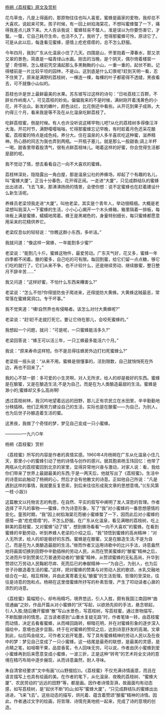 [杨朔《荔枝蜜》原文及赏析](https://www.vrrw.net/wx/8792.html)

花鸟草虫，凡是上得画的，那原物往往也叫人喜爱。蜜蜂是画家的爱物，我却总不大喜欢。说起来可笑。孩子时候，有一回上树掐海棠花，不想叫蜜蜂螫了一下，痛得我差点儿跌下来。大人告诉我说：蜜蜂轻易不螫人，准是误以为你要伤害它，才螫。一螫，它自己耗尽生命，也活不久了。我听了，觉得那蜜蜂可怜，原谅它了。可是从此以后，每逢看见蜜蜂，感情上疙疙瘩瘩的，总不怎么舒服。

今年四月，我到广东从化温泉小住了几天。四围是山，怀里抱着一潭春水，那又浓又翠的景色，简直是一幅青绿山水画。刚去的当晚，是个阴天，偶尔倚着楼窗一望：奇怪啊，怎么楼前凭空涌起那么多黑黝黝的小山，一重一重的，起伏不断。记得楼前是一片比较平坦的园林，不是山。这到底是什么幻景呢?赶到天明一看，忍不住笑了。原来是满野的荔枝树，一棵连一棵，每棵的叶子都密得不透缝，黑夜看去，可不就像小山似的。



荔枝也许是世上最鲜最美的水果。苏东坡写过这样的诗句：“日啖荔枝三百颗，不辞长作岭南人”，可见荔枝的妙处。偏偏我来的不是时候，满树刚开着浅黄色的小花，并不出众。新发的嫩叶，颜色淡红，比花倒还中看些。从开花到果子成熟，大约得三个月，看来我是等不及在从化温泉吃鲜荔枝了。

吃鲜荔枝蜜，倒是时候。有人也许没听说这稀罕物儿吧?从化的荔枝树多得像汪洋大海，开花时节，满野嘤嘤嗡嗡，忙得那蜜蜂忘记早晚，有时趁着月色还采花酿蜜。荔枝蜜的特点是成色纯，养分大。住在温泉的人多半喜欢吃这种蜜，滋养精神。热心肠的同志为我也弄到两瓶。一开瓶子塞儿，就是那么一股甜香;调上半杯一喝，甜香里带着股清气，很有点鲜荔枝味儿。喝着这样的好蜜，你会觉得生活都是甜的呢。

我不觉动了情，想去看看自己一向不大喜欢的蜜蜂。

荔枝林深处，隐隐露出一角白屋，那是温泉公社的养蜂场，却起了个有趣的名儿，叫“蜜蜂大厦”。正当十分春色，花开得正闹。一走进“大厦”，只见成群结队的蜜蜂出出进进，飞去飞来，那沸沸扬扬的情景，会使你想：说不定蜜蜂也在赶着建设什么新生活呢。

养蜂员老梁领我走进“大厦”。叫他老梁，其实是个青年人，举动很精细。大概是老梁想叫我深入一下蜜蜂的生活，小小心心揭开一个木头蜂箱，箱里隔着一排板，每块板上满是蜜蜂，蠕蠕地爬着。蜂王是黑褐色的，身量特别细长，每只蜜蜂都愿意用采来的花精供养它。

老梁叹息似的轻轻说：“你瞧这群小东西，多听话。”

我就问道：“像这样一窝蜂，一年能割多少蜜?”

老梁说：“能割几十斤。蜜蜂这物件，最爱劳动。广东天气好，花又多，蜜蜂一年四季都不闲着。酿的蜜多，自己吃的可有限。每回割蜜，给它们留一点点糖，够它们吃的就行了。它们从来不争，也不计较什么，还是继续劳动、继续酿蜜，整日整月不辞辛苦……”

我又问道：“这样好蜜，不怕什么东西来糟害么?”

老梁说：“怎么不怕?你得提防虫子爬进来，还得提防大黄蜂。大黄蜂这贼最恶，常常落在蜜蜂窝洞口。专干坏事。”

我不觉笑道：“噢!自然界也有侵略者。该怎么对付大黄蜂呢?”

老梁说：“赶!赶不走就打死它。要让它待在那儿，会咬死蜜蜂的。”

我想起一个问题，就问：“可是呢，一只蜜蜂能活多久?”

老梁回答说：“蜂王可以活三年，一只工蜂最多能活六个月。”

我说：“原来寿命这样短。你不是总得往蜂房外边打扫死蜜蜂么?”

老梁摇一摇头说：“从来不用。蜜蜂是很懂事的，活到限数，自己就悄悄死在外边，再也不回来了。”

我的心不禁一颤：多可爱的小生灵啊，对人无所求，给人的却是极好的东西。蜜蜂是在酿蜜，又是在酿造生活;不是为自己，而是在为人类酿造最甜的生活。蜜蜂是渺小的;蜜蜂却又多么高尚啊!

透过荔枝树林，我沉吟地望着远远的田野，那儿正有农民立在水田里，辛辛勤勤地分秧插秧。他们正用劳力建设自己的生活，实际也是在酿蜜——为自己，为别人，也为后世子孙酿造着生活的蜜。

这黑夜，我做了个奇怪的梦，梦见自己变成一只小蜜蜂。

————一九六○年

杨朔《荔枝蜜》赏析

《荔枝蜜》所写的内容是作者的真情实感。1960年4月杨朔在广东从化温泉小住几天，那里小小的蜜蜂引动了他的诗情与创作的感兴。据其胞弟杨玉玮回忆：他带了两瓶从化的荔枝蜜回到北京的家里，显得异常地兴奋与激动，对家人说：看，我给你们带来了世界上最甜最美的东西;于是一两天后，他就写出了《荔枝蜜》。生活中的诗意如此触动了杨朔的心，然后才会有他散文的诗意。正如他自己所说：“凡是遇到这样的事情，我就要反复思索，到后来往往形成我文章的思想意境。”(《东风第一枝·小跋》)

这篇散文以托物言志的构思，在自然、平实的叙写中阐明了发人深思的哲理。作者选择了平凡的事物——蜜蜂，作为诗意形象，写了“我”对小蜜蜂的一番思想感情的变化。童孩时期，“我”因上树掐海棠花而被小蜜蜂螫了一下，因而此后对小蜜蜂的感情一直“疙疙瘩瘩”的，不怎么舒服。在广东从化温泉，看见满眼的荔枝树，吃上鲜美的荔枝蜜，又对蜜蜂“动了情”，想到蜂场看看“一向不大喜欢”的蜜蜂。在看到蜜蜂的辛勤劳动，听到养蜂人老梁的介绍之后，“我”领悟到蜜蜂的高尚精神：“对人无所求，给人的却是极好的东西。蜜蜂是在酿蜜，又是在酿造生活;不是为自己，而是在为人类酿造最甜的生活。”继而作者又运用诗歌中的比兴手法，诗意盎然地将画面切换到田野中辛勤插秧的劳动人民，从而在赞美蜜蜂的“酿蜜”精神之后，又进而升华到赞美亿万普通劳动者的“酿蜜”精神，从赞颂蜜蜂的无私高尚，升华到赞颂亿万劳动人民鞠躬尽瘁、死而后已的奉献精神——“为自己，为别人，也为后世子孙酿造着生活的蜜。”这样，把对蜜蜂的赞美与对劳动人民的歌颂，水乳交融地结合在一起，相互辉映，并由此寓寄着无私“酿蜜”的生活哲理。哲理的至深处，往往是诗意的饱和点。杨朔在这里借蜜蜂所抒写的朴素哲理，产生了叩动读者心扉的浓烈的诗意。

《荔枝蜜》篇幅短小，却布局精巧，境界悠远，引人入胜，颇有我国江南园林“曲径通幽”之妙。作品开篇从对小蜜蜂的“厌”写起，以欲扬先抑的手法，悬念顿起，引人入胜;随后撇开蜜蜂“散”写山水景色，写荔枝树，写荔枝蜜，通过景物描写，不断酝酿诗的情思。正当读者感到“山重水复疑无路”时，作者笔锋一转，由荔枝蜜而动情，决定去看看蜜蜂，从而峰回路转，柳暗花明，并在对蜜蜂形象的逐步深入描绘中，意境也逐步显豁。终于在对蜜蜂的赞叹之后，达到诗意抒发的高潮。文章到此，似应鸣金结文。可作者又宕开笔墨，写了具有蜜蜂精神的劳动人民以及在夜中的梦：梦见自己变成了一只小蜜蜂。这一结尾是最奇的联想，是最美的灵感，是点睛之笔，如咀嚼干果，品尝香茗，令人回味无穷。可以说，作者由厌小蜜蜂到爱小蜜蜂再到后来愿意变成小蜜蜂，一波三折，正是这种“转弯”的艺术将全文诗的意境在精巧布局中逐步展现，从而诗意盎然，耐人寻味。

朱自清曾经要求“文中有画”(《山野掇拾》)。《荔枝蜜》不仅充满诗情画意，而且在语言描写上也具有绘画的美。在作者的笔下，从化温泉、夜晚的荔枝树、“蜜蜂大厦”、农民劳动的“远远的田野”等，都是画。因作者诗情澎湃，故画面均有动态感，如写荔枝树，是“起伏不断”的山;如写“蜜蜂大厦”，“只见成群结队的蜜蜂出出进进，飞来飞去”。这些动态的描写，烘托着、蕴含着赞颂“酿蜜”精神的诗情。因此，作者通过文字的绘画，将哲理、诗情完美地统一起来，完成了诗的意境的创造。

